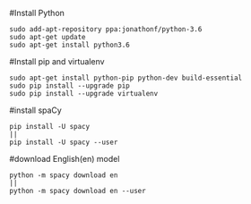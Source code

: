 #Install Python
```
sudo add-apt-repository ppa:jonathonf/python-3.6
sudo apt-get update
sudo apt-get install python3.6
```

#Install pip and virtualenv
```
sudo apt-get install python-pip python-dev build-essential 
sudo pip install --upgrade pip 
sudo pip install --upgrade virtualenv 
```
#install spaCy
```
pip install -U spacy
||
pip install -U spacy --user
```
#download English(en) model
```
python -m spacy download en 
||
python -m spacy download en --user
```
